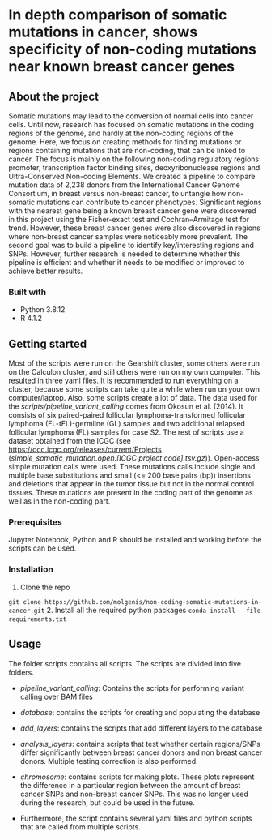 # In depth comparison of somatic mutations in cancer, shows specificity of non-coding mutations near known breast cancer genes

## About the project
Somatic mutations may lead to the conversion of normal cells into cancer cells. Until now, research has focused on somatic mutations in the coding regions of the genome, and hardly at the non-coding regions of the genome. Here, we focus on creating methods for finding mutations or regions containing mutations that are non-coding, that can be linked to cancer. The focus is mainly on the following non-coding regulatory regions: promoter, transcription factor binding sites, deoxyribonuclease regions and Ultra-Conserved Non-coding Elements. We created a pipeline to compare mutation data of 2,238 donors from the International Cancer Genome Consortium, in breast versus non-breast cancer, to untangle how non-somatic mutations can contribute to cancer phenotypes. Significant regions with the nearest gene being a known breast cancer gene were discovered in this project using the Fisher-exact test and Cochran–Armitage test for trend. However, these breast cancer genes were also discovered in regions where non-breast cancer samples were noticeably more prevalent. The second goal was to build a pipeline to identify key/interesting regions and SNPs. However, further research is needed to determine whether this pipeline is efficient and whether it needs to be modified or improved to achieve better results.

### Built with
-	Python 3.8.12
-	R 4.1.2

## Getting started
Most of the scripts were run on the Gearshift cluster, some others were run on the Calculon cluster, and still others were run on my own computer. This resulted in three yaml files. It is recommended to run everything on a cluster, because some scripts can take quite a while when run on your own computer/laptop. Also, some scripts create a lot of data.
The data used for the *scripts/pipeline_variant_calling* comes from Okosun et al. (2014). It consists of six paired-paired follicular lymphoma-transformed follicular lymphoma (FL-tFL)-germline (GL) samples and two additional relapsed follicular lymphoma (FL) samples for case S2.
The rest of scripts use a dataset obtained from the ICGC (see https://dcc.icgc.org/releases/current/Projects (*simple_somatic_mutation.open.[ICGC project code].tsv.gz*)). Open-access simple mutation calls were used. These mutations calls include single and multiple base substitutions and small (<= 200 base pairs (bp)) insertions and deletions that appear in the tumor tissue but not in the normal control tissues. These mutations are present in the coding part of the genome as well as in the non-coding part.


### Prerequisites
Jupyter Notebook, Python and R should be installed and working before the scripts can be used.

### Installation 
1.	Clone the repo

``` git clone https://github.com/molgenis/non-coding-somatic-mutations-in-cancer.git ```
2.	Install all the required python packages
```conda install –-file requirements.txt ```
 
## Usage
The folder scripts contains all scripts. The scripts are divided into five folders.
- *pipeline_variant_calling*: Contains the scripts for performing variant calling over BAM files

- *database*: contains the scripts for creating and populating the database

- *add_layers*: contains the scripts that add different layers to the database

- *analysis_layers*: contains scripts that test whether certain regions/SNPs differ significantly between breast cancer donors and non breast cancer donors. Multiple testing correction is also performed.

- *chromosome*: contains scripts for making plots. These plots represent the difference in a particular region between the amount of breast cancer SNPs and non-breast cancer SNPs. This was no longer used during the research, but could be used in the future.

- Furthermore, the script contains several yaml files and python scripts that are called from multiple scripts.
